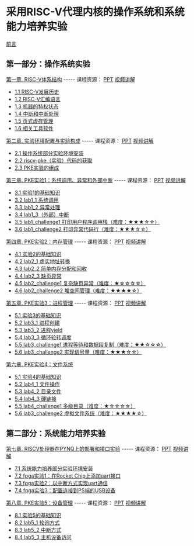 # 采用RISC-V代理内核的操作系统和系统能力培养实验

[前言](preliminary.md)

## 第一部分：操作系统实验

[第一章. RISC-V体系结构](chapter1_riscv.md) ----- 课程资源：    [PPT](./resources/第一章.RISC-V体系结构.pptx)        [视频讲解](https://www.bilibili.com/video/BV1ca411K7Zy)

- [1.1 RISC-V发展历史](chapter1_riscv.md#history)  
- [1.2 RISC-V汇编语言](chapter1_riscv.md#assembly)  
- [1.3 机器的特权状态](chapter1_riscv.md#machinestates)  
- [1.4 中断和中断处理](chapter1_riscv.md#traps)  
- [1.5 页式虚存管理](chapter1_riscv.md#paging)  
- [1.6 相关工具软件](chapter1_riscv.md#toolsoftware)  

[第二章. 实验环境配置与实验构成](chapter2_installation.md)  ----- 课程资源：    [PPT](./resources/第二章.实验环境配置与实验构成.pptx)        [视频讲解](https://www.bilibili.com/video/BV1hS4y147ZP)

 - [2.1 操作系统部分实验环境安装](chapter2_installation.md#environments)  
 - [2.2 riscv-pke（实验）代码的获取](chapter2_installation.md#preparecode)  
 - [2.3 PKE实验的组成](chapter2_installation.md#pke_experiemnts)  

[第三章. PKE实验1：系统调用、异常和外部中断](chapter3_traps.md)    ----- 课程资源：    [PPT](./resources/第三章.实验1：系统调用、异常和外部中断.pptx)        [视频讲解](https://www.bilibili.com/video/BV1aW4y1a71T)

 - [3.1 实验1的基础知识](chapter3_traps.md#fundamental)   
 - [3.2 lab1_1 系统调用](chapter3_traps.md#syscall)  
 - [3.3 lab1_2 异常处理](chapter3_traps.md#exception)  
 - [3.4 lab1_3（外部）中断](chapter3_traps.md#irq)  
 - [3.5 lab1_challenge1 打印用户程序调用栈（难度：&#9733;&#9733;&#9733;&#9734;&#9734;）](chapter3_traps.md#lab1_challenge1_backtrace) 
 - [3.6 lab1_challenge2 打印异常代码行（难度：&#9733;&#9733;&#9733;&#9734;&#9734;）](chapter3_traps.md#lab1_challenge2_errorline)

[第四章. PKE实验2：内存管理](chapter4_memory.md)  ----- 课程资源：    [PPT](./resources/第四章.实验2：内存管理.pptx)        [视频讲解](https://www.bilibili.com/video/BV1yd4y1T77a)

 - [4.1 实验2的基础知识](chapter4_memory.md#fundamental)  
 - [4.2 lab2_1 虚实地址转换](chapter4_memory.md#lab2_1_pagetable)  
 - [4.3 lab2_2 简单内存分配和回收](chapter4_memory.md#lab2_2_allocatepage)  
 - [4.4 lab2_3 缺页异常](chapter4_memory.md#lab2_3_pagefault)  
 - [4.5 lab2_challenge1 复杂缺页异常（难度：&#9733;&#9734;&#9734;&#9734;&#9734;）](chapter4_memory.md#lab2_challenge1_pagefault)
 - [4.6 lab2_challenge2 堆空间管理（难度：&#9733;&#9733;&#9733;&#9733;&#9734;）](chapter4_memory.md#lab2_challenge2_singlepageheap)

[第五章. PKE实验3：进程管理](chapter5_process.md)  ----- 课程资源：    [PPT](./resources/第五章.实验3：进程管理.pptx)        [视频讲解](https://www.bilibili.com/video/BV1Qe4y1D7dv)

 - [5.1 实验3的基础知识](chapter5_process.md#fundamental)  
 - [5.2 lab3_1 进程创建](chapter5_process.md#lab3_1_naive_fork)  
 - [5.3 lab3_2 进程yield](chapter5_process.md#lab3_2_yield)  
 - [5.4 lab3_3 循环轮转调度](chapter5_process.md#lab3_3_rrsched)  
 - [5.5 lab3_challenge1 进程等待和数据段复制（难度：&#9733;&#9733;&#9734;&#9734;&#9734;）](chapter5_process.md#lab3_challenge1_wait) 
 - [5.6 lab3_challenge2 实现信号量（难度：&#9733;&#9733;&#9733;&#9734;&#9734;）](chapter5_process.md#lab3_challenge2_semaphore) 

[第六章. PKE实验4：文件系统](chapter6_filesystem.md) 
 - [5.1 实验4的基础知识](chapter6_filesystem.md#fundamental)  
 - [5.2 lab4_1 文件操作](chapter6_filesystem.md#lab4_1_file)  
 - [5.3 lab4_2 目录文件](chapter6_filesystem.md#lab4_2_dir)  
 - [5.4 lab4_3 硬链接](chapter6_filesystem.md#lab4_3_hardlink)  
 - [5.5 lab4_challenge1 多级目录（难度：&#9733;&#9734;&#9734;&#9734;&#9734;）](chapter6_filesystem.md#lab4_challenge1_treedir) 
 - [5.6 lab3_challenge2 虚拟文件系统（难度：&#9733;&#9733;&#9733;&#9733;&#9734;）](chapter6_filesystem.md#lab4_challenge2_vfs) 

## 第二部分：系统能力培养实验

[第七章. RISCV处理器在PYNQ上的部署和接口实验](chapter7_riscv_on_pynq.md)  ----- 课程资源：    [PPT](./resources/第七章.fpga实验.pptx)        [视频讲解](https://www.bilibili.com/video/BV1nt4y1n7dm)

- [7.1 系统能力培养部分实验环境安装](chapter7_riscv_on_pynq.md#environments)  
- [7.2 fpga实验1：在Rocket Chip上添加uart接口](chapter7_riscv_on_pynq.md#hardware_lab1)
- [7.3 fpga实验2：以中断方式实现uart通信](chapter7_riscv_on_pynq.md#hardware_lab2)
- [7.4 fpga实验3：配置连接到PS端的USB设备](chapter7_riscv_on_pynq.md#hardware_lab3)

[第八章. PKE实验5：设备管理](chapter8_device.md)  ----- 课程资源：    [PPT](./resources/第八章.实验4：设备管理.pptx)        [视频讲解](https://www.bilibili.com/video/BV1LB4y157Rb)

 - [8.1 实验5的基础知识](chapter8_device.md#fundamental)  
 - [8.2 lab5_1 轮询方式](chapter8_device.md#polling)  
 - [8.3 lab5_2 中断方式](chapter8_device.md#PLIC)  
 - [8.4 lab5_3 主机设备访问](chapter8_device.md#hostdevice)  



